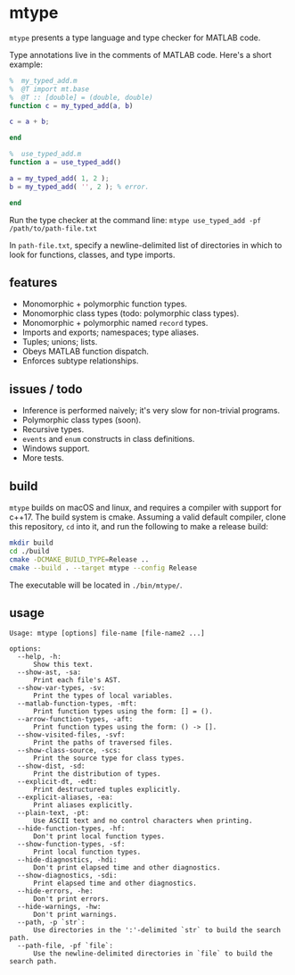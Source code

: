# mtype

`mtype` presents a type language and type checker for MATLAB code.

Type annotations live in the comments of MATLAB code. Here's a short example:

```MATLAB
%  my_typed_add.m
%  @T import mt.base
%  @T :: [double] = (double, double)
function c = my_typed_add(a, b)

c = a + b;

end
```

```MATLAB
%  use_typed_add.m
function a = use_typed_add()

a = my_typed_add( 1, 2 );
b = my_typed_add( '', 2 ); % error. 

end
```

Run the type checker at the command line:
`mtype use_typed_add -pf /path/to/path-file.txt`

In `path-file.txt`, specify a newline-delimited list of directories in which to look for functions, classes, and type imports.

## features

* Monomorphic + polymorphic function types.
* Monomorphic class types (todo: polymorphic class types).
* Monomorphic + polymorphic named `record` types.
* Imports and exports; namespaces; type aliases.
* Tuples; unions; lists.
* Obeys MATLAB function dispatch.
* Enforces subtype relationships.

## issues / todo
* Inference is performed naively; it's very slow for non-trivial programs.
* Polymorphic class types (soon).
* Recursive types.
* `events` and `enum` constructs in class definitions.
* Windows support.
* More tests.

## build

`mtype` builds on macOS and linux, and requires a compiler with support for c++17. The build system is cmake. Assuming a valid default compiler, clone this repository, `cd` into it, and run the following to make a release build:
```sh
mkdir build
cd ./build
cmake -DCMAKE_BUILD_TYPE=Release ..
cmake --build . --target mtype --config Release
```

The executable will be located in `./bin/mtype/`.

## usage

```
Usage: mtype [options] file-name [file-name2 ...]

options: 
  --help, -h: 
      Show this text.
  --show-ast, -sa: 
      Print each file's AST.
  --show-var-types, -sv: 
      Print the types of local variables.
  --matlab-function-types, -mft: 
      Print function types using the form: [] = ().
  --arrow-function-types, -aft: 
      Print function types using the form: () -> [].
  --show-visited-files, -svf: 
      Print the paths of traversed files.
  --show-class-source, -scs: 
      Print the source type for class types.
  --show-dist, -sd: 
      Print the distribution of types.
  --explicit-dt, -edt: 
      Print destructured tuples explicitly.
  --explicit-aliases, -ea: 
      Print aliases explicitly.
  --plain-text, -pt: 
      Use ASCII text and no control characters when printing.
  --hide-function-types, -hf: 
      Don't print local function types.
  --show-function-types, -sf: 
      Print local function types.
  --hide-diagnostics, -hdi: 
      Don't print elapsed time and other diagnostics.
  --show-diagnostics, -sdi: 
      Print elapsed time and other diagnostics.
  --hide-errors, -he: 
      Don't print errors.
  --hide-warnings, -hw: 
      Don't print warnings.
  --path, -p `str`: 
      Use directories in the ':'-delimited `str` to build the search path.
  --path-file, -pf `file`: 
      Use the newline-delimited directories in `file` to build the search path.
```


